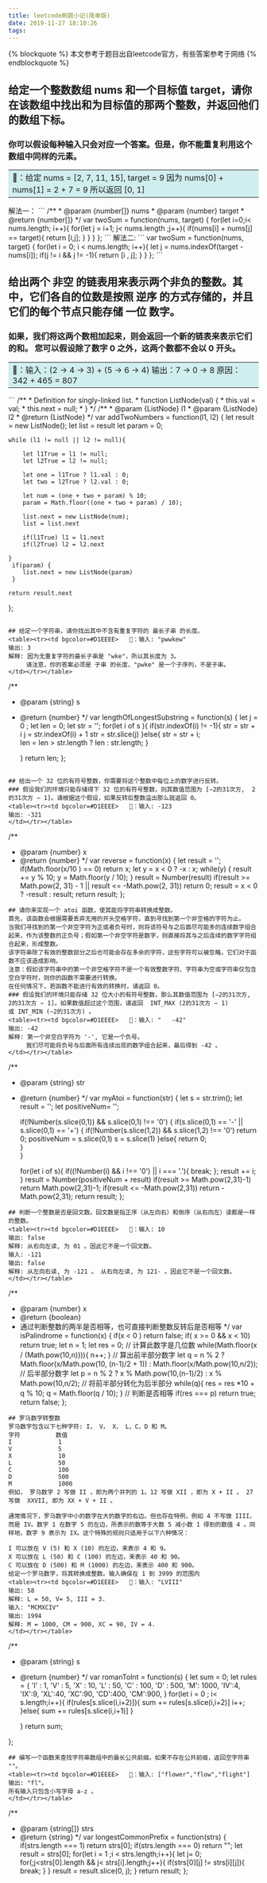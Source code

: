 ```yaml
---
title: leetcode刷题小记(简单版)
date: 2019-11-27 18:10:26
tags:
---
```

{% blockquote %}
本文参考于题目出自leetcode官方，有些答案参考于网络
{% endblockquote %}

## 给定一个整数数组 nums 和一个目标值 target，请你在该数组中找出和为目标值的那两个整数，并返回他们的数组下标。

### 你可以假设每种输入只会对应一个答案。但是，你不能重复利用这个数组中同样的元素。
<table><tr><td bgcolor=#D1EEEE>   🌰：给定 nums = [2, 7, 11, 15], target = 9
因为 nums[0] + nums[1] = 2 + 7 = 9
所以返回 [0, 1]
</td></tr></table>
解法一：
```
/**
 * @param {number[]} nums
 * @param {number} target
 * @return {number[]}
 */
var twoSum = function(nums, target) {
    for(let i=0;i< nums.length; i++){
        for(let j = i+1; j< nums.length ;j++){
            if(nums[i] + nums[j] == target){
                return [i,j];
            }
        }
    }
};
```
解法二:
```
var twoSum = function(nums, target) {
    for(let i = 0; i < nums.length; i++){
        let j = nums.indexOf(target - nums[i]);
        if(j != i && j != -1){
            return [i , j];
        }
    }
};
```

## 给出两个 非空 的链表用来表示两个非负的整数。其中，它们各自的位数是按照 逆序 的方式存储的，并且它们的每个节点只能存储 一位 数字。
### 如果，我们将这两个数相加起来，则会返回一个新的链表来表示它们的和。 您可以假设除了数字 0 之外，这两个数都不会以 0 开头。
<table><tr><td bgcolor=#D1EEEE>   🌰：输入：(2 -> 4 -> 3) + (5 -> 6 -> 4)
输出：7 -> 0 -> 8
原因：342 + 465 = 807
</td></tr></table>
```
/**
 * Definition for singly-linked list.
 * function ListNode(val) {
 *     this.val = val;
 *     this.next = null;
 * }
 */
/**
 * @param {ListNode} l1
 * @param {ListNode} l2
 * @return {ListNode}
 */
var addTwoNumbers = function(l1, l2) {
    let result = new ListNode();
    let list = result
    let param = 0;


    while (l1 != null || l2 != null){

        let l1True = l1 != null;
        let l2True = l2 != null;

        let one = l1True ? l1.val : 0;
        let two = l2True ? l2.val : 0;

        let num = (one + two + param) % 10;
        param = Math.floor((one + two + param) / 10);

        list.next = new ListNode(num);
        list = list.next

        if(l1True) l1 = l1.next
        if(l2True) l2 = l2.next

    }
     if(param) {
        list.next = new ListNode(param)
     }

    return result.next
};
```

## 给定一个字符串，请你找出其中不含有重复字符的 最长子串 的长度。
<table><tr><td bgcolor=#D1EEEE>   🌰：输入: "pwwkew"
输出: 3
解释: 因为无重复字符的最长子串是 "wke"，所以其长度为 3。
     请注意，你的答案必须是 子串 的长度，"pwke" 是一个子序列，不是子串。
</td></tr></table>
```
/**
 * @param {string} s
 * @return {number}
 */
var lengthOfLongestSubstring = function(s) {
    let j = 0 ;
    let len = 0;
    let str = '';
    for(let i of s ){
        if(str.indexOf(i) != -1){
            str = str + i
            j = str.indexOf(i) + 1
            str = str.slice(j)
        }else{
           str = str + i;  
           len = len > str.length ? len : str.length;
        }
        
    }
    return len;
};
```

## 给出一个 32 位的有符号整数，你需要将这个整数中每位上的数字进行反转。
### 假设我们的环境只能存储得下 32 位的有符号整数，则其数值范围为 [−2的31次方,  2的31次方 − 1]。请根据这个假设，如果反转后整数溢出那么就返回 0。
<table><tr><td bgcolor=#D1EEEE>   🌰：输入: -123
输出: -321
</td></tr></table>
```
/**
 * @param {number} x
 * @return {number}
 */
var reverse = function(x) {
    let result = '';
    if(Math.floor(x/10 ) == 0) return x;
    let y = x < 0 ? -x : x;
    while(y) {
        result += y % 10;
        y = Math.floor(y / 10);
    }
    result = Number(result)
    if(result >= Math.pow(2, 31) - 1 || result <= -Math.pow(2, 31)) return 0;
    result = x < 0 ? -result : result;
    return result;
};
```
## 请你来实现一个 atoi 函数，使其能将字符串转换成整数。
首先，该函数会根据需要丢弃无用的开头空格字符，直到寻找到第一个非空格的字符为止。
当我们寻找到的第一个非空字符为正或者负号时，则将该符号与之后面尽可能多的连续数字组合起来，作为该整数的正负号；假如第一个非空字符是数字，则直接将其与之后连续的数字字符组合起来，形成整数。
该字符串除了有效的整数部分之后也可能会存在多余的字符，这些字符可以被忽略，它们对于函数不应该造成影响。
注意：假如该字符串中的第一个非空格字符不是一个有效整数字符、字符串为空或字符串仅包含空白字符时，则你的函数不需要进行转换。
在任何情况下，若函数不能进行有效的转换时，请返回 0。
### 假设我们的环境只能存储 32 位大小的有符号整数，那么其数值范围为 [−2的31次方,  2的31次方 − 1]。如果数值超过这个范围，请返回  INT_MAX (2的31次方 − 1) 或 INT_MIN (−2的31次方) 。
<table><tr><td bgcolor=#D1EEEE>   🌰：输入: "   -42"
输出: -42
解释: 第一个非空白字符为 '-', 它是一个负号。
     我们尽可能将负号与后面所有连续出现的数字组合起来，最后得到 -42 。
</td></tr></table>
```
/**
 * @param {string} str
 * @return {number}
 */
var myAtoi = function(str) {
    let s = str.trim();
    let result = '';
    let positiveNum= '';
    
   if(!Number(s.slice(0,1)) && s.slice(0,1) !== '0') {
       if(s.slice(0,1) == '-' || s.slice(0,1) == '+') {
            if(!Number(s.slice(1,2)) && s.slice(1,2) !== '0') return 0;
            positiveNum = s.slice(0,1)
            s = s.slice(1)
        }else{
          return 0;  
        }   
   }
    
    for(let i of s){
        if((!Number(i) && i !== '0') || i === '.'){
            break;
        };
        result += i;   
    }
    result = Number(positiveNum +  result)
    if(result >= Math.pow(2,31)-1) return Math.pow(2,31)-1;
    if(result <= -Math.pow(2,31)) return -Math.pow(2,31);
    return result;
};
```
## 判断一个整数是否是回文数。回文数是指正序（从左向右）和倒序（从右向左）读都是一样的整数。
<table><tr><td bgcolor=#D1EEEE>   🌰：输入: 10
输出: false
解释: 从右向左读, 为 01 。因此它不是一个回文数。
输入: -121
输出: false
解释: 从左向右读, 为 -121 。 从右向左读, 为 121- 。因此它不是一个回文数。
</td></tr></table>
```
/**
 * @param {number} x
 * @return {boolean}
 * 通过判断整数的两半是否相等，也可直接判断整数反转后是否相等
 */
var isPalindrome = function(x) {
    if(x < 0 ) return false;
    if( x >= 0 && x < 10) return true;
    let n = 1;
    let res = 0;
    // 计算此数字是几位数
    while(Math.floor(x / (Math.pow(10,n)))){
        n++;
    }
    // 算出前半部分数字
    let q = n % 2 ? Math.floor(x/Math.pow(10, (n-1)/2 + 1)) : Math.floor(x/Math.pow(10,n/2));
    // 后半部分数字
    let p = n % 2 ? x % Math.pow(10,(n-1)/2) : x % Math.pow(10,n/2);
    // 将前半部分转化为后半部分
    while(q){
        res = res *10 + q % 10;
        q = Math.floor(q / 10);
    }
    // 判断是否相等
    if(res === p) return true;
    return false;
};
```
## 罗马数字转整数
罗马数字包含以下七种字符: I， V， X， L，C，D 和 M。
字符          数值
I             1
V             5
X             10
L             50
C             100
D             500
M             1000
例如， 罗马数字 2 写做 II ，即为两个并列的 1。12 写做 XII ，即为 X + II 。 27 写做  XXVII, 即为 XX + V + II 。

通常情况下，罗马数字中小的数字在大的数字的右边。但也存在特例，例如 4 不写做 IIII，而是 IV。数字 1 在数字 5 的左边，所表示的数等于大数 5 减小数 1 得到的数值 4 。同样地，数字 9 表示为 IX。这个特殊的规则只适用于以下六种情况：

I 可以放在 V (5) 和 X (10) 的左边，来表示 4 和 9。
X 可以放在 L (50) 和 C (100) 的左边，来表示 40 和 90。 
C 可以放在 D (500) 和 M (1000) 的左边，来表示 400 和 900。
给定一个罗马数字，将其转换成整数。输入确保在 1 到 3999 的范围内
<table><tr><td bgcolor=#D1EEEE>   🌰：输入: "LVIII"
输出: 58
解释: L = 50, V= 5, III = 3.
输入: "MCMXCIV"
输出: 1994
解释: M = 1000, CM = 900, XC = 90, IV = 4.
</td></tr></table>
```
/**
 * @param {string} s
 * @return {number}
 */
var romanToInt = function(s) {
    let sum = 0;
    let rules = {
        'I' : 1,
        'V' : 5,
        'X' : 10,
        'L' : 50,
        'C' : 100,
        'D' : 500,
        'M': 1000,
        'IV':4,
        'IX':9,
        'XL':40,
        'XC':90,
        'CD':400,
        'CM':900,
    }
    for(let i = 0 ; i< s.length;i++){
        if(rules[s.slice(i,i+2)]){
            sum += rules[s.slice(i,i+2)]
            i++;
        }else{
            sum += rules[s.slice(i,i+1)]
        }
       
    }
    return sum;
    
};
```
## 编写一个函数来查找字符串数组中的最长公共前缀。如果不存在公共前缀，返回空字符串 ""。
<table><tr><td bgcolor=#D1EEEE>   🌰：输入: ["flower","flow","flight"]
输出: "fl"。
所有输入只包含小写字母 a-z 。
</td></tr></table>
```
/**
 * @param {string[]} strs
 * @return {string}
 */
var longestCommonPrefix = function(strs) {
    if(strs.length === 1) return strs[0];
    if(strs.length === 0) return "";
    let result = strs[0];
    for(let i = 1 ;i < strs.length;i++){
        let j= 0;
        for(;j<strs[0].length && j< strs[i].length;j++){
            if(strs[0][j] != strs[i][j]){
                break;
            }
        }
        result = result.slice(0, j);
    }
    return  result;
};
```